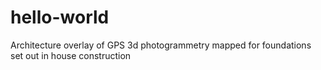 # hello-world
Architecture overlay of GPS 3d photogrammetry mapped for foundations set out in house construction 
